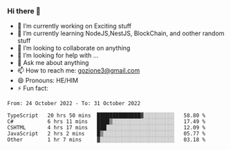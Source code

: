 ### Hi there 👋

<!--
**charlieScript/charlieScript** is a ✨ _special_ ✨ repository because its `README.md` (this file) appears on your GitHub profile.

Here are some ideas to get you started: -->

- 🔭 I’m currently working on Exciting stuff
- 🌱 I’m currently learning NodeJS,NestJS, BlockChain, and oother random stuff
- 👯 I’m looking to collaborate on anything
- 🤔 I’m looking for help with ...
- 💬 Ask me about anything
- 📫 How to reach me: gozione3@gmail.com
- 😄 Pronouns: HE/HIM
- ⚡ Fun fact: 
<!--START_SECTION:waka-->

```text
From: 24 October 2022 - To: 31 October 2022

TypeScript   20 hrs 50 mins  ██████████████▓░░░░░░░░░░   58.80 %
C#           6 hrs 11 mins   ████▒░░░░░░░░░░░░░░░░░░░░   17.49 %
CSHTML       4 hrs 17 mins   ███░░░░░░░░░░░░░░░░░░░░░░   12.09 %
JavaScript   2 hrs 2 mins    █▒░░░░░░░░░░░░░░░░░░░░░░░   05.77 %
Other        1 hr 7 mins     ▓░░░░░░░░░░░░░░░░░░░░░░░░   03.18 %
```

<!--END_SECTION:waka-->
